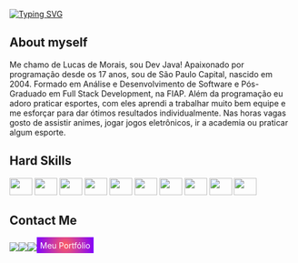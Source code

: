 [![Typing SVG](https://readme-typing-svg.demolab.com/?color=a663cc&size=35&center=true&vCenter=true&width=1000&lines=Hello+World!;I'm+Lucas+Morais;I'm+20+years+old;I'm+from+Brazil;I'm+Full+Stack+Developer;be+welcome!+:%29)](https://git.io/typing-svg)
<section>
    <div>
        <h2>About myself</h2>
        <p>
            Me chamo de Lucas de Morais, sou Dev Java! Apaixonado por programação desde os 17 anos, sou de São Paulo Capital, nascido em 2004. Formado em Análise e Desenvolvimento de Software e Pós-Graduado em Full Stack Development, na FIAP. Além da programação eu adoro praticar esportes, com eles aprendi a trabalhar muito bem equipe e me esforçar para dar ótimos resultados individualmente. Nas horas vagas gosto de assistir animes, jogar jogos eletrônicos, ir a academia ou praticar algum esporte.
        </p>
    </div>
    <div style="display: flex, align-items: center">
        <h2>Hard Skills</h2>
        <img height="30" width="40" src="https://cdn.jsdelivr.net/gh/devicons/devicon/icons/java/java-original.svg">
        <img height="30" width="40" src="https://cdn.jsdelivr.net/gh/devicons/devicon/icons/spring/spring-original.svg">
        <img height="30" width="40" src="https://cdn.jsdelivr.net/gh/devicons/devicon@latest/icons/rabbitmq/rabbitmq-original.svg" />
        <img height="30" width="40" src="https://cdn.jsdelivr.net/gh/devicons/devicon@latest/icons/postgresql/postgresql-original.svg" />
        <img height="30" width="40" src="https://cdn.jsdelivr.net/gh/devicons/devicon@latest/icons/mongodb/mongodb-original.svg" />
        <img height="30" width="40" src="https://cdn.jsdelivr.net/gh/devicons/devicon@latest/icons/redis/redis-original.svg" />
        <img height="30" width="40" src="https://cdn.jsdelivr.net/gh/devicons/devicon@latest/icons/docker/docker-original.svg" />
        <img height="30" width="40" src="https://cdn.jsdelivr.net/gh/devicons/devicon@latest/icons/gradle/gradle-original.svg" />
        <img height="30" width="40" src="https://cdn.jsdelivr.net/gh/devicons/devicon/icons/react/react-original.svg" />
        <img height="30" width="40" src="https://cdn.jsdelivr.net/gh/devicons/devicon@latest/icons/tailwindcss/tailwindcss-original.svg" />
    </div>
    <h2>Contact Me</h2>
    <div style="display: flex; align-items: center;">
        <a href=https://www.instagram.com/lucax.mn/ target="_blank">
            <img src="https://img.shields.io/badge/-Instagram-%23E4405F?style=for-the-badge&logo=instagram&logoColor=white" target="_blank">
        </a>
        <a href = "mailto:luksmnt1101@gmail.com">
            <img src="https://img.shields.io/badge/-Gmail-%23333?style=for-the-badge&logo=gmail&logoColor=white" target="_blank">
        </a>
        <a href="https://www.linkedin.com/in/lucas-morais-152672219/" target="_blank">
            <img src="https://img.shields.io/badge/-LinkedIn-%230077B5?style=for-the-badge&logo=linkedin&logoColor=white" target="_blank">
        </a>
        <div style="background: radial-gradient(circle at 50% 50%, #FF6060, #8000FF); height: 28px; width: 100px; margin-bottom: 6px; display: flex; align-items: center; justify-content: center;">
            <a href="https://lmdeveloper.com/" target="_blank" 
                style="color: #fff; text-decoration:none;">
                Meu Portfólio
            </a>
        </div>
    </div>
</section>

